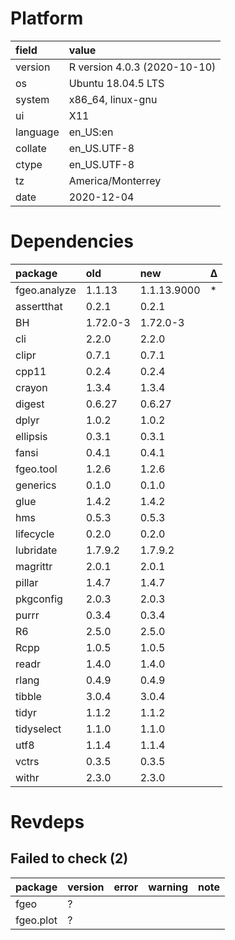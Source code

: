 # Platform

|field    |value                        |
|:--------|:----------------------------|
|version  |R version 4.0.3 (2020-10-10) |
|os       |Ubuntu 18.04.5 LTS           |
|system   |x86_64, linux-gnu            |
|ui       |X11                          |
|language |en_US:en                     |
|collate  |en_US.UTF-8                  |
|ctype    |en_US.UTF-8                  |
|tz       |America/Monterrey            |
|date     |2020-12-04                   |

# Dependencies

|package      |old      |new         |Δ  |
|:------------|:--------|:-----------|:--|
|fgeo.analyze |1.1.13   |1.1.13.9000 |*  |
|assertthat   |0.2.1    |0.2.1       |   |
|BH           |1.72.0-3 |1.72.0-3    |   |
|cli          |2.2.0    |2.2.0       |   |
|clipr        |0.7.1    |0.7.1       |   |
|cpp11        |0.2.4    |0.2.4       |   |
|crayon       |1.3.4    |1.3.4       |   |
|digest       |0.6.27   |0.6.27      |   |
|dplyr        |1.0.2    |1.0.2       |   |
|ellipsis     |0.3.1    |0.3.1       |   |
|fansi        |0.4.1    |0.4.1       |   |
|fgeo.tool    |1.2.6    |1.2.6       |   |
|generics     |0.1.0    |0.1.0       |   |
|glue         |1.4.2    |1.4.2       |   |
|hms          |0.5.3    |0.5.3       |   |
|lifecycle    |0.2.0    |0.2.0       |   |
|lubridate    |1.7.9.2  |1.7.9.2     |   |
|magrittr     |2.0.1    |2.0.1       |   |
|pillar       |1.4.7    |1.4.7       |   |
|pkgconfig    |2.0.3    |2.0.3       |   |
|purrr        |0.3.4    |0.3.4       |   |
|R6           |2.5.0    |2.5.0       |   |
|Rcpp         |1.0.5    |1.0.5       |   |
|readr        |1.4.0    |1.4.0       |   |
|rlang        |0.4.9    |0.4.9       |   |
|tibble       |3.0.4    |3.0.4       |   |
|tidyr        |1.1.2    |1.1.2       |   |
|tidyselect   |1.1.0    |1.1.0       |   |
|utf8         |1.1.4    |1.1.4       |   |
|vctrs        |0.3.5    |0.3.5       |   |
|withr        |2.3.0    |2.3.0       |   |

# Revdeps

## Failed to check (2)

|package   |version |error |warning |note |
|:---------|:-------|:-----|:-------|:----|
|fgeo      |?       |      |        |     |
|fgeo.plot |?       |      |        |     |

